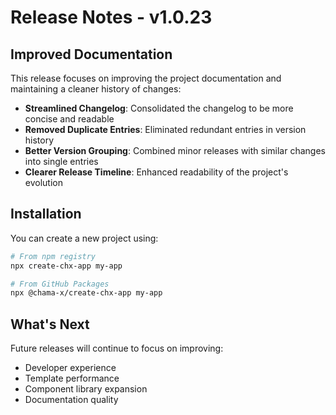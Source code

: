 # Release Notes - v1.0.23

## Improved Documentation

This release focuses on improving the project documentation and maintaining a cleaner history of changes:

- **Streamlined Changelog**: Consolidated the changelog to be more concise and readable
- **Removed Duplicate Entries**: Eliminated redundant entries in version history
- **Better Version Grouping**: Combined minor releases with similar changes into single entries
- **Clearer Release Timeline**: Enhanced readability of the project's evolution

## Installation

You can create a new project using:

```bash
# From npm registry
npx create-chx-app my-app

# From GitHub Packages
npx @chama-x/create-chx-app my-app
```

## What's Next

Future releases will continue to focus on improving:

- Developer experience
- Template performance
- Component library expansion
- Documentation quality
